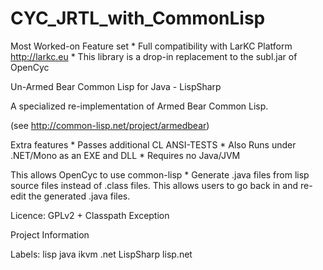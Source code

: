 # CYC_JRTL_with_CommonLisp

Most Worked-on Feature set * Full compatibility with LarKC Platform http://larkc.eu * This library is a drop-in replacement to the subl.jar of OpenCyc

Un-Armed Bear Common Lisp for Java - LispSharp

A specialized re-implementation of Armed Bear Common Lisp.

(see http://common-lisp.net/project/armedbear)

Extra features * Passes additional CL ANSI-TESTS * Also Runs under .NET/Mono as an EXE and DLL * Requires no Java/JVM

This allows OpenCyc to use common-lisp * Generate .java files from lisp source files instead of .class files. This allows users to go back in and re-edit the generated .java files.

Licence: GPLv2 + Classpath Exception

Project Information

Labels: 
lisp java ikvm .net LispSharp lisp.net
